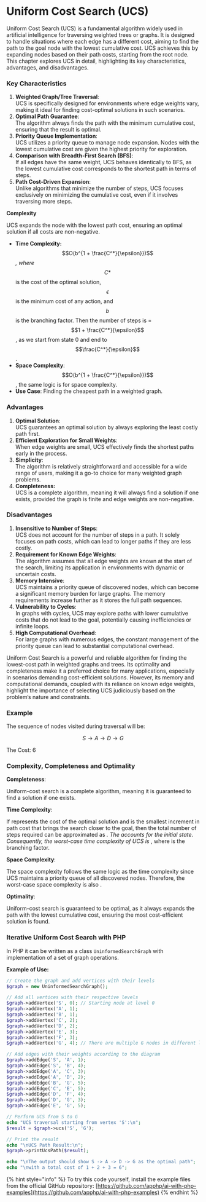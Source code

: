 # Uniform Cost Search (UCS)

Uniform Cost Search (UCS) is a fundamental algorithm widely used in artificial intelligence for traversing weighted trees or graphs. It is designed to handle situations where each edge has a different cost, aiming to find the path to the goal node with the lowest cumulative cost. UCS achieves this by expanding nodes based on their path costs, starting from the root node. This chapter explores UCS in detail, highlighting its key characteristics, advantages, and disadvantages.

### Key Characteristics

1. **Weighted Graph/Tree Traversal**: \
   UCS is specifically designed for environments where edge weights vary, making it ideal for finding cost-optimal solutions in such scenarios.
2. **Optimal Path Guarantee**: \
   The algorithm always finds the path with the minimum cumulative cost, ensuring that the result is optimal.
3. **Priority Queue Implementation**:\
   UCS utilizes a priority queue to manage node expansion. Nodes with the lowest cumulative cost are given the highest priority for exploration.
4. **Comparison with Breadth-First Search (BFS)**:\
   If all edges have the same weight, UCS behaves identically to BFS, as the lowest cumulative cost corresponds to the shortest path in terms of steps.
5. **Path Cost-Driven Expansion**: \
   Unlike algorithms that minimize the number of steps, UCS focuses exclusively on minimizing the cumulative cost, even if it involves traversing more steps.

**Complexity**

UCS expands the node with the lowest path cost, ensuring an optimal solution if all costs are non-negative.

* **Time Complexity:** $$O(b^{1 + \frac{C^*}{\epsilon}})$$ _, where_ $$C*$$ is the cost of the optimal solution, $$\epsilon$$ is the minimum cost of any action, and $$b$$ is the branching factor. Then the number of steps is = $$1 + \frac{C^*}{\epsilon}$$, as we start from state 0 and end to $$\frac{C^*}{\epsilon}$$.
* **Space Complexity**: $$O(b^{1 + \frac{C^*}{\epsilon}})$$, the same logic is for space complexity.
* **Use Case**: Finding the cheapest path in a weighted graph.

### Advantages

1. **Optimal Solution**:\
   UCS guarantees an optimal solution by always exploring the least costly path first.
2. **Efficient Exploration for Small Weights**:\
   When edge weights are small, UCS effectively finds the shortest paths early in the process.
3. **Simplicity**:\
   The algorithm is relatively straightforward and accessible for a wide range of users, making it a go-to choice for many weighted graph problems.
4. **Completeness:**\
   UCS is a complete algorithm, meaning it will always find a solution if one exists, provided the graph is finite and edge weights are non-negative.

### Disadvantages

1. **Insensitive to Number of Steps**:\
   UCS does not account for the number of steps in a path. It solely focuses on path costs, which can lead to longer paths if they are less costly.
2. **Requirement for Known Edge Weights**:\
   The algorithm assumes that all edge weights are known at the start of the search, limiting its application in environments with dynamic or uncertain costs.
3. **Memory Intensive**:\
   UCS maintains a priority queue of discovered nodes, which can become a significant memory burden for large graphs. The memory requirements increase further as it stores the full path sequences.
4. **Vulnerability to Cycles**: \
   In graphs with cycles, UCS may explore paths with lower cumulative costs that do not lead to the goal, potentially causing inefficiencies or infinite loops.
5. **High Computational Overhead**:\
   For large graphs with numerous edges, the constant management of the priority queue can lead to substantial computational overhead.

Uniform Cost Search is a powerful and reliable algorithm for finding the lowest-cost path in weighted graphs and trees. Its optimality and completeness make it a preferred choice for many applications, especially in scenarios demanding cost-efficient solutions. However, its memory and computational demands, coupled with its reliance on known edge weights, highlight the importance of selecting UCS judiciously based on the problem’s nature and constraints.

### Example

The sequence of nodes visited during traversal will be:

$$S→A→D→G$$

The Cost: 6

### Complexity, **Completeness** and Optimality

**Completeness**:

Uniform-cost search is a complete algorithm, meaning it is guaranteed to find a solution if one exists.

**Time Complexity**:

If  represents the cost of the optimal solution and  is the smallest increment in path cost that brings the search closer to the goal, then the total number of steps required can be approximated as _. The  accounts for the initial state. Consequently, the worst-case time complexity of UCS is_ , where  is the branching factor.

**Space Complexity**:

The space complexity follows the same logic as the time complexity since UCS maintains a priority queue of all discovered nodes. Therefore, the worst-case space complexity is also .

**Optimality**:

Uniform-cost search is guaranteed to be optimal, as it always expands the path with the lowest cumulative cost, ensuring the most cost-efficient solution is found.

### Iterative Uniform Cost Search with PHP

In PHP  it can be written as a class `UninformedSearchGraph` with implementation of a set of graph operations.

**Example of Use:**

```php
// Create the graph and add vertices with their levels
$graph = new UninformedSearchGraph();

// Add all vertices with their respective levels
$graph->addVertex('S', 0); // Starting node at level 0
$graph->addVertex('A', 1);
$graph->addVertex('B', 1);
$graph->addVertex('C', 2);
$graph->addVertex('D', 2);
$graph->addVertex('E', 3);
$graph->addVertex('F', 3);
$graph->addVertex('G', 4); // There are multiple G nodes in different levels, but we'll use the target G

// Add edges with their weights according to the diagram
$graph->addEdge('S', 'A', 1);
$graph->addEdge('S', 'B', 4);
$graph->addEdge('A', 'C', 3);
$graph->addEdge('A', 'D', 2);
$graph->addEdge('B', 'G', 5);
$graph->addEdge('C', 'E', 5);
$graph->addEdge('D', 'F', 4);
$graph->addEdge('D', 'G', 3);
$graph->addEdge('E', 'G', 5);

// Perform UCS from S to G
echo "UCS traversal starting from vertex 'S':\n";
$result = $graph->ucs('S', 'G');

// Print the result
echo "\nUCS Path Result:\n";
$graph->printUcsPath($result);

echo "\nThe output should show S -> A -> D -> G as the optimal path";
echo "\nwith a total cost of 1 + 2 + 3 = 6";
```

{% hint style="info" %}
To try this code yourself, install the example files from the official GitHub repository: [https://github.com/apphp/ai-with-php-examples](https://github.com/apphp/ai-with-php-examples)
{% endhint %}
